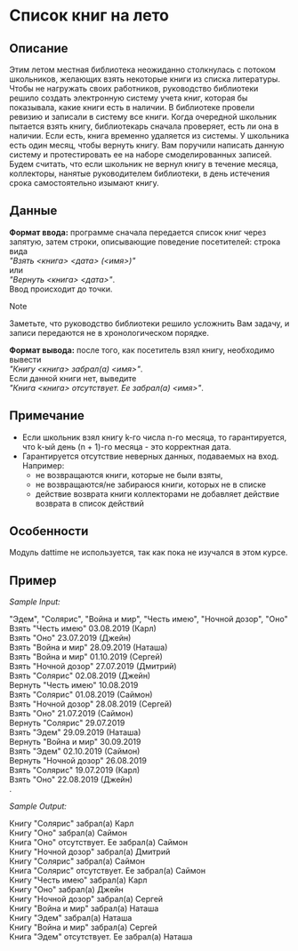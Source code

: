 # Список книг на лето

## Описание

 Этим летом местная библиотека неожиданно столкнулась с потоком школьников, желающих взять некоторые книги из списка литературы. Чтобы не нагружать своих работников, руководство библиотеки решило создать электронную систему учета книг, которая бы показывала, какие книги есть в наличии. В библиотеке провели ревизию и записали в систему все книги. Когда очередной школьник пытается взять книгу, библиотекарь сначала проверяет, есть ли она в наличии. Если есть, книга временно удаляется из системы. У школьника есть один месяц, чтобы вернуть книгу. Вам поручили написать данную систему и протестировать ее на наборе смоделированных записей. Будем считать, что если школьник не вернул книгу в течение месяца, коллекторы, нанятые руководителем библиотеки, в день истечения срока самостоятельно изымают книгу.

## Данные

**Формат ввода:** программе сначала передается список книг через запятую, затем строки, описывающие поведение посетителей: строка вида\
*"Взять <книга> <дата> (<имя>)"*\
или\
*"Вернуть <книга> <дата>"*.\
Ввод происходит до точки.

> [!NOTE]
> Заметьте, что руководство библиотеки решило усложнить Вам задачу, и записи передаются не в хронологическом порядке. 

**Формат вывода:** после того, как посетитель взял книгу, необходимо вывести\
*"Книгу <книга> забрал(а) <имя>"*.\
Если данной книги нет, выведите\
*"Книга <книга> отсутствует. Ее забрал(а) <имя>"*.

## Примечание
  
- Если школьник взял книгу k-го числа n-го месяца, то гарантируется, что k-ый день (n + 1)-го месяца - это корректная дата.
- Гарантируется отсутствие неверных данных, подаваемых на вход. Например:
  - не возвращаются книги, которые не были взяты,
  - не возвращаются/не забираюся книги, которых не в списке
  - действие возврата книги коллекторами не добавляет действие возврата в список действий

## Особенности

Модуль dattime не используется, так как пока не изучался в этом курсе.

## Пример

*Sample Input:*

"Эдем", "Солярис", "Война и мир", "Честь имею", "Ночной дозор", "Оно"\
Взять "Честь имею" 03.08.2019 (Карл)\
Взять "Оно" 23.07.2019 (Джейн)\
Взять "Война и мир" 28.09.2019 (Наташа)\
Взять "Война и мир" 01.10.2019 (Сергей)\
Взять "Ночной дозор" 27.07.2019 (Дмитрий)\
Взять "Солярис" 02.08.2019 (Джейн)\
Вернуть "Честь имею" 10.08.2019\
Взять "Солярис" 01.08.2019 (Саймон)\
Взять "Ночной дозор" 28.08.2019 (Сергей)\
Взять "Оно" 21.07.2019 (Саймон)\
Вернуть "Солярис" 29.07.2019\
Взять "Эдем" 29.09.2019 (Наташа)\
Вернуть "Война и мир" 30.09.2019\
Взять "Эдем" 02.10.2019 (Саймон)\
Вернуть "Ночной дозор" 26.08.2019\
Взять "Солярис" 19.07.2019 (Карл)\
Взять "Оно" 22.08.2019 (Джейн)\
.

*Sample Output:*

Книгу "Солярис" забрал(а) Карл\
Книгу "Оно" забрал(а) Саймон\
Книга "Оно" отсутствует. Ее забрал(а) Саймон\
Книгу "Ночной дозор" забрал(а) Дмитрий\
Книгу "Солярис" забрал(а) Саймон\
Книга "Солярис" отсутствует. Ее забрал(а) Саймон\
Книгу "Честь имею" забрал(а) Карл\
Книгу "Оно" забрал(а) Джейн\
Книгу "Ночной дозор" забрал(а) Сергей\
Книгу "Война и мир" забрал(а) Наташа\
Книгу "Эдем" забрал(а) Наташа\
Книгу "Война и мир" забрал(а) Сергей\
Книга "Эдем" отсутствует. Ее забрал(а) Наташа
